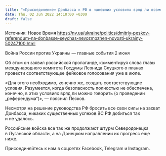 ```yaml
---
title: "«Присоединение» Донбасса к РФ в нынешних условиях вряд ли возможно — Песков"
date: Thu, 02 Jun 2022 14:10:00 +0300
draft: false
---
```

Источник: Новое Время https://nv.ua/ukraine/politics/dmitriy-peskov-referendum-na-donbasse-seychas-nevozmozhen-novosti-ukrainy-50247100.html


Война России против Украины — главные события 2 июня

Об этом он заявил российской пропаганде, комментируя слова главы международного комитета Госдумы Леонида Слуцкого о планах провести соответствующее фейковое голосования уже в июле.

«Для этого необходимо, конечно же, создать соответствующие условия. Разумеется, когда безопасность полностью не обеспечена, конечно, в этих условиях вряд ли можно говорить (о проведении „референдума“)», — пояснил Песков.

Несмотря на решение руководства РФ бросить все свои силы на захват Донбасса, никаких существенных успехов ВС РФ добиться так и не удалось. 

Российские войска все так же продолжают штурм Северодонецка в Луганской области, а на Донецком направлении их прогресс еще ниже.

Присоединяйтесь к нам в соцсетях Facebook, Telegram и Instagram.
